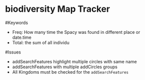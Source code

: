 # biodiversity Map Tracker

#Keywords
+ Freq: How many time the Spacy was found in different place or date.time
+ Total: the sum of all individu

#Issues
+ addSearchFeatures highlight multiple circles with same name
+ addSearchFeatures with multiple addCircles groups
+ All Kingdoms must be checked for the `addSearchFeatures`